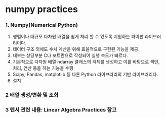 # numpy practices

### 1. Numpy(Numerical Python)
   1) 행렬이나 대규모 다차원 배열을 쉽게 처리 할 수 있도록 지원하는 파이썬 라이브러리이다.
   2) 데이터 구조 외에도 수치 계산을 위해 효율적으로 구현된 기능을 제공
   3) 내부는 상당부분 C나 포트란으로 작성되어 실행 속도가 빠르다.
   4) 기본적으로 다차원 배열 ndarray 클래스의 객체를 생성하고 이를 바탕으로 색인, 처리, 연산 등을 하는 기능을 수행
   5) Scipy, Pandas, matplotlib 등 다른 Python 라이브러리의 기반 라이브러리다. 
   6) 설치


### 2 배열 생성/변환 및 조회
### 3 텐서 관련 내용: Linear Algebra Practices 참고


